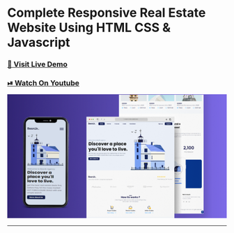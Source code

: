 # Complete Responsive Real Estate Website Using HTML CSS & Javascript

### [🔗 Visit Live Demo](https://cods-besnik.netlify.app/)

### [⏯ Watch On Youtube]()

![thumbnail](thumbnail.png)

----------